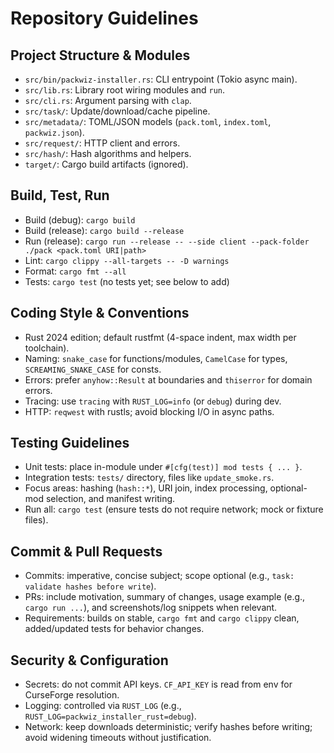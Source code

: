 # Repository Guidelines

## Project Structure & Modules
- `src/bin/packwiz-installer.rs`: CLI entrypoint (Tokio async main).
- `src/lib.rs`: Library root wiring modules and `run`.
- `src/cli.rs`: Argument parsing with `clap`.
- `src/task/`: Update/download/cache pipeline.
- `src/metadata/`: TOML/JSON models (`pack.toml`, `index.toml`, `packwiz.json`).
- `src/request/`: HTTP client and errors.
- `src/hash/`: Hash algorithms and helpers.
- `target/`: Cargo build artifacts (ignored).

## Build, Test, Run
- Build (debug): `cargo build`
- Build (release): `cargo build --release`
- Run (release): `cargo run --release -- --side client --pack-folder ./pack <pack.toml URI|path>`
- Lint: `cargo clippy --all-targets -- -D warnings`
- Format: `cargo fmt --all`
- Tests: `cargo test` (no tests yet; see below to add)

## Coding Style & Conventions
- Rust 2024 edition; default rustfmt (4-space indent, max width per toolchain).
- Naming: `snake_case` for functions/modules, `CamelCase` for types, `SCREAMING_SNAKE_CASE` for consts.
- Errors: prefer `anyhow::Result` at boundaries and `thiserror` for domain errors.
- Tracing: use `tracing` with `RUST_LOG=info` (or `debug`) during dev.
- HTTP: `reqwest` with rustls; avoid blocking I/O in async paths.

## Testing Guidelines
- Unit tests: place in-module under `#[cfg(test)] mod tests { ... }`.
- Integration tests: `tests/` directory, files like `update_smoke.rs`.
- Focus areas: hashing (`hash::*`), URI join, index processing, optional-mod selection, and manifest writing.
- Run all: `cargo test` (ensure tests do not require network; mock or fixture files).

## Commit & Pull Requests
- Commits: imperative, concise subject; scope optional (e.g., `task: validate hashes before write`).
- PRs: include motivation, summary of changes, usage example (e.g., `cargo run ...`), and screenshots/log snippets when relevant.
- Requirements: builds on stable, `cargo fmt` and `cargo clippy` clean, added/updated tests for behavior changes.

## Security & Configuration
- Secrets: do not commit API keys. `CF_API_KEY` is read from env for CurseForge resolution.
- Logging: controlled via `RUST_LOG` (e.g., `RUST_LOG=packwiz_installer_rust=debug`).
- Network: keep downloads deterministic; verify hashes before writing; avoid widening timeouts without justification.

